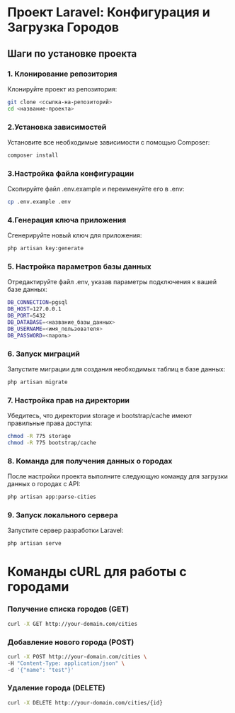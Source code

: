 # Проект Laravel: Конфигурация и Загрузка Городов

## Шаги по установке проекта

### 1. Клонирование репозитория
Клонируйте проект из репозитория:
```bash
git clone <ссылка-на-репозиторий>
cd <название-проекта>
```

### 2.Установка зависимостей
Установите все необходимые зависимости с помощью Composer:
```bash
composer install
```

### 3.Настройка файла конфигурации
Скопируйте файл .env.example и переименуйте его в .env:
```bash
cp .env.example .env
```

### 4.Генерация ключа приложения
Сгенерируйте новый ключ для приложения:
```bash
php artisan key:generate
```

### 5. Настройка параметров базы данных
Отредактируйте файл .env, указав параметры подключения к вашей базе данных:
```bash
DB_CONNECTION=pgsql
DB_HOST=127.0.0.1
DB_PORT=5432
DB_DATABASE=<название_базы_данных>
DB_USERNAME=<имя_пользователя>
DB_PASSWORD=<пароль>
```

### 6. Запуск миграций
Запустите миграции для создания необходимых таблиц в базе данных:
```bash
php artisan migrate
```

### 7. Настройка прав на директории
Убедитесь, что директории storage и bootstrap/cache имеют правильные права доступа:
```bash
chmod -R 775 storage
chmod -R 775 bootstrap/cache
```
### 8. Команда для получения данных о городах
После настройки проекта выполните следующую команду для загрузки данных о городах с API:
```bash
php artisan app:parse-cities
```

### 9. Запуск локального сервера
Запустите сервер разработки Laravel:
```bash
php artisan serve
```

# Команды cURL для работы с городами
### Получение списка городов (GET)

```bash
curl -X GET http://your-domain.com/cities
```

### Добавление нового города (POST)
```bash
curl -X POST http://your-domain.com/cities \
-H "Content-Type: application/json" \
-d '{"name": "test"}'
```

### Удаление города (DELETE)
```bash
curl -X DELETE http://your-domain.com/cities/{id}

```
